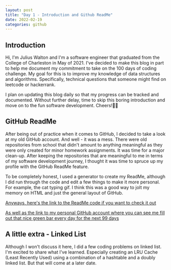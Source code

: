 ```yaml
---
layout: post
title: "Day 1 - Introduction and Github ReadMe"
date: 2022-02-19
categories: github
---
```


## Introduction

Hi, I'm Julius Walton and I'm a software engineer that graduated from the College of Charleston in May of 2021. I've decided to make this blog in part to help me document my commitment to take on the 100 days of coding challenge. My goal for this is to improve my knowledge of data structures and algorithms. Specifically, technical questions that someone might find on leetcode or hackerrank.



I plan on updating this blog daily so that my progress can be tracked and documented. Without further delay, time to skip this boring introduction and move on to the fun software development. Cheers!🎉🎉





## GitHub ReadMe

After being out of practice when it comes to GitHub, I decided to take a look at my old GitHub account. And well - it was a mess. There were old repositories from school that didn't amount to anything meaningful as they were only created for minor homework assignments. It was time for a major clean-up. After keeping the repositories that are meaningful to me in terms of my software development journey, I thought it was time to spruce up my profile with the GitHub ReadMe feature.



To be completely honest, I used a generator to create my ReadMe, although I did run through the code and edit a few things to make it more personal. For example, the cat typing gif. I think this was a good way to jolt my memory on HTML and just the general layout of GitHub.



[Anyways, here's the link to the ReadMe code if you want to check it out](https://github.com/Julius-Walton/Julius-Walton/edit/main/README.md)



[As well as the link to my personal GitHub account where you can see me fill out that nice green bar every day for the next 99 days](https://github.com/Julius-Walton)



## A little extra - Linked List

Although I won't discuss it here, I did a few coding problems on linked list. I'm excited to share what I've learned. Especially creating an LRU Cache (Least Recently Used) using a combination of a hashtable and a doubly linked list. But that will come at a later date.